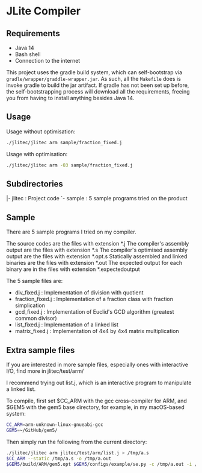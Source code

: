 # JLite Compiler

## Requirements
- Java 14
- Bash shell
- Connection to the internet

This project uses the gradle build system, which can self-bootstrap via
`gradle/wrapper/graddle-wrapper.jar`.
As such, all the `Makefile` does is invoke gradle to build the jar artifact.
If gradle has not been set up before, the self-bootstrapping process will
download all the requirements, freeing you from having to install anything
besides Java 14.

## Usage

Usage without optimisation:
```bash
./jlitec/jlitec arm sample/fraction_fixed.j
```

Usage with optimisation:
```bash
./jlitec/jlitec arm -O3 sample/fraction_fixed.j
```

## Subdirectories

|- jlitec   : Project code
`- sample   : 5 sample programs tried on the product

## Sample
There are 5 sample programs I tried on my compiler.

The source codes are the files with extension *.j
The compiler's assembly output are the files with extension *.s
The compiler's optimised assembly output are the files with extension *.opt.s
Statically assembled and linked binaries are the files with extension *.out
The expected output for each binary are in the files with extension *.expectedoutput

The 5 sample files are:
- div_fixed.j      : Implementation of division with quotient
- fraction_fixed.j : Implementation of a fraction class with fraction simplication
- gcd_fixed.j      : Implementation of Euclid's GCD algorithm (greatest common divisor)
- list_fixed.j     : Implementation of a linked list
- matrix_fixed.j   : Implementation of 4x4 by 4x4 matrix multiplication

## Extra sample files
If you are interested in more sample files, especially ones with interactive I/O,
find more in jlitec/test/arm/

I recommend trying out list.j, which is an interactive program to manipulate
a linked list.

To compile, first set $CC_ARM with the gcc cross-compiler for ARM,
and $GEM5 with the gem5 base directory, for example, in my macOS-based system:
```bash
CC_ARM=arm-unknown-linux-gnueabi-gcc
GEM5=~/GitHub/gem5/
```

Then simply run the following from the current directory:
```bash
./jlitec/jlitec arm jlitec/test/arm/list.j > /tmp/a.s
$CC_ARM --static /tmp/a.s -o /tmp/a.out
$GEM5/build/ARM/gem5.opt $GEM5/configs/example/se.py -c /tmp/a.out -i /dev/tty
```
